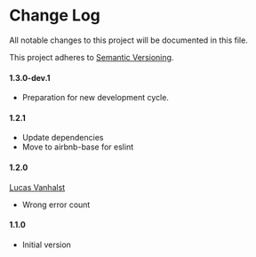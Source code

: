 [petervanderdoes]: https://github.com/petervanderdoes "Peter van der Does on GitHub"
[lucasvanhalst]: https://github.com/lucasvanhalst "Lucas Vanhalst on GitHub"
# Change Log
All notable changes to this project will be documented in this file.

This project adheres to [Semantic Versioning](http://semver.org/).

#### 1.3.0-dev.1
* Preparation for new development cycle.

#### 1.2.1
* Update dependencies
* Move to airbnb-base for eslint

#### 1.2.0
[Lucas Vanhalst][lucasvanhalst]
* Wrong error count

#### 1.1.0
* Initial version

